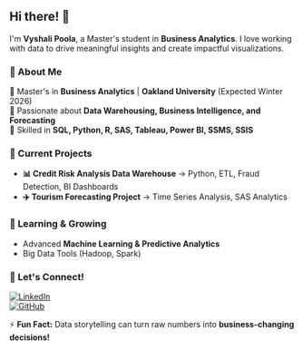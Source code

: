 ## Hi there! 👋  

I'm **Vyshali Poola**, a Master's student in **Business Analytics**.  I love working with data to drive meaningful insights and create impactful visualizations.  

### 🚀 About Me  
🔹 Master's in **Business Analytics** | **Oakland University** (Expected Winter 2026)  
🔹 Passionate about **Data Warehousing, Business Intelligence, and Forecasting**  
🔹 Skilled in **SQL, Python, R, SAS, Tableau, Power BI, SSMS, SSIS**  

### 🔭 Current Projects  
- **📊 Credit Risk Analysis Data Warehouse** → Python, ETL, Fraud Detection, BI Dashboards  
- **✈️ Tourism Forecasting Project** → Time Series Analysis, SAS Analytics  

### 🌱 Learning & Growing  
- Advanced **Machine Learning & Predictive Analytics**  
- Big Data Tools (Hadoop, Spark)  

### 💬 Let's Connect!  
[![LinkedIn](https://img.shields.io/badge/LinkedIn-Profile-blue)](https://www.linkedin.com/in/vyshali-poola-212a0878/)  
[![GitHub](https://img.shields.io/badge/GitHub-Portfolio-green)](https://github.com/VyshaliPoola)  


⚡ **Fun Fact:** Data storytelling can turn raw numbers into **business-changing decisions!**  
